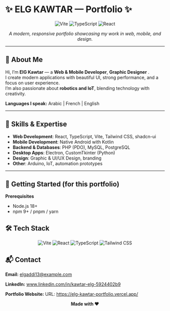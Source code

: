 # ✨ ELG KAWTAR — Portfolio ✨

<div align="center">

![Vite](https://img.shields.io/badge/Vite-B73BFE?style=for-the-badge&logo=vite&logoColor=FFD62E)
![TypeScript](https://img.shields.io/badge/TypeScript-007ACC?style=for-the-badge&logo=typescript&logoColor=white)
![React](https://img.shields.io/badge/React-20232A?style=for-the-badge&logo=react&logoColor=61DAFB)

*A modern, responsive portfolio showcasing my work in web, mobile, and design.*

</div>

---

## 👋 About Me
Hi, I’m **ElG Kawtar** — a **Web & Mobile Developer**, **Graphic Designer** .  
I create modern applications with beautiful UI, strong performance, and a focus on user experience.  
I’m also passionate about **robotics and IoT**, blending technology with creativity.

**Languages I speak:** Arabic | French | English

---

## 🎯 Skills & Expertise
- **Web Development**: React, TypeScript, Vite, Tailwind CSS, shadcn-ui  
- **Mobile Development**: Native Android with Kotlin  
- **Backend & Databases**: PHP (PDO), MySQL, PostgreSQL  
- **Desktop Apps**: Electron, CustomTkinter (Python)  
- **Design**: Graphic & UI/UX Design, branding  
- **Other**: Arduino, IoT, automation prototypes  

---

## 🚀 Getting Started (for this portfolio)
**Prerequisites**
- Node.js 18+
- npm 9+ / pnpm / yarn
  
## **🛠️ Tech Stack**
<p align="center"> <img src="https://img.shields.io/badge/Vite-646CFF?logo=vite&logoColor=white" alt="Vite"> <img src="https://img.shields.io/badge/React-61DAFB?logo=react&logoColor=black" alt="React"> <img src="https://img.shields.io/badge/TypeScript-3178C6?logo=typescript&logoColor=white" alt="TypeScript"> <img src="https://img.shields.io/badge/Tailwind%20CSS-06B6D4?logo=tailwindcss&logoColor=white" alt="Tailwind CSS">  </p>


## 📬 Contact

**Email:** elgaddi13@example.com

**LinkedIn:**  www.linkedin.com/in/kawtar-elg-5924402b9

**Portfolio Website:** URL: https://elg-kawtar-portfolio.vercel.app/

<div align="center">
  
  **Made with ❤️**
  
</div>
